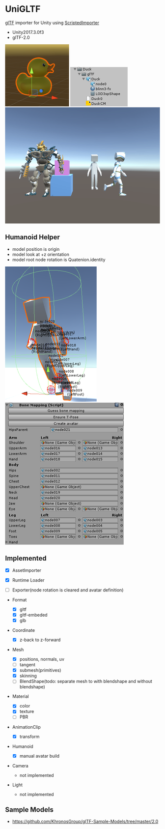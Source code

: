# UniGLTF

[glTF](https://github.com/KhronosGroup/glTF) importer for Unity using [ScriptedImporter](https://docs.unity3d.com/ScriptReference/Experimental.AssetImporters.ScriptedImporter.html)

* Unity2017.3.0f3
* glTF-2.0

![duck](doc/duck.png)
![duck_assets](doc/duck_assets.png)
![animation](Recordings/animation.gif)

## Humanoid Helper

* model position is origin
* model look at +z orientation
* model root node rotation is Quatenion.identity

![gizmo](doc/BoneMappingGizmo.png)
![inspector](doc/BoneMappingInspector.png)

## Implemented

* [x] AssetImporter
* [x] Runtime Loader

* [ ] Exporter(node rotation is cleared and avatar definition)

* Format
    * [x] gltf
    * [x] gltf-embeded
    * [x] glb

* Coordinate
    * [x] z-back to z-forward

* Mesh
    * [x] positions, normals, uv
    * [ ] tangent
    * [x] submesh(primitives)
    * [x] skinning
    * [ ] BlendShape(todo: separate mesh to with blendshape and without blendshape)

* Material
    * [x] color
    * [x] texture
    * [ ] PBR

* AnimationClip
    * [x] transform

* Humanoid
    * [x] manual avatar build

* Camera
    * not implemented

* Light
    * not implemented

## Sample Models

* https://github.com/KhronosGroup/glTF-Sample-Models/tree/master/2.0

